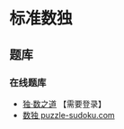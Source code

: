 # 标准数独

## 题库

### 在线题库

- [独·数之道](http://www.sudokufans.org.cn/lx/game.index.php?type=16) 【需要登录】
- [数独 puzzle-sudoku.com](https://cn.puzzle-sudoku.com/?size=7)
